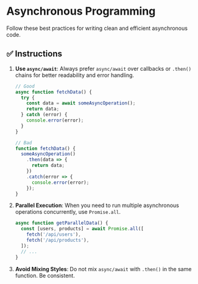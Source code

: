 
# Asynchronous Programming

Follow these best practices for writing clean and efficient asynchronous code.

## ✅ **Instructions**

1.  **Use `async/await`**: Always prefer `async/await` over callbacks or `.then()` chains for better readability and error handling.

    ```javascript
    // Good
    async function fetchData() {
      try {
        const data = await someAsyncOperation();
        return data;
      } catch (error) {
        console.error(error);
      }
    }

    // Bad
    function fetchData() {
      someAsyncOperation()
        .then(data => {
          return data;
        })
        .catch(error => {
          console.error(error);
        });
    }
    ```

2.  **Parallel Execution**: When you need to run multiple asynchronous operations concurrently, use `Promise.all`.

    ```javascript
    async function getParallelData() {
      const [users, products] = await Promise.all([
        fetch('/api/users'),
        fetch('/api/products'),
      ]);
      // ...
    }
    ```

3.  **Avoid Mixing Styles**: Do not mix `async/await` with `.then()` in the same function. Be consistent.
